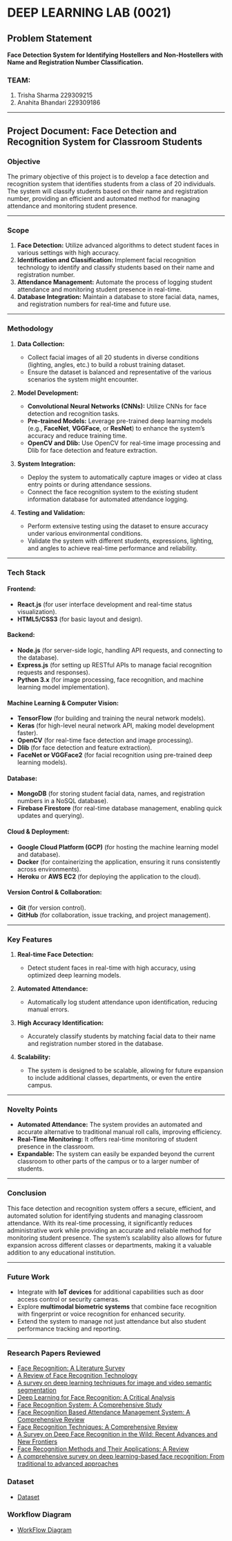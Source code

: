 # DEEP LEARNING LAB (0021)

## Problem Statement

**Face Detection System for Identifying Hostellers and Non-Hostellers with Name and Registration Number Classification.**

### TEAM:

1. Trisha Sharma 229309215
2. Anahita Bhandari 229309186

---

## Project Document: Face Detection and Recognition System for Classroom Students

### Objective

The primary objective of this project is to develop a face detection and recognition system that identifies students from a class of 20 individuals. The system will classify students based on their name and registration number, providing an efficient and automated method for managing attendance and monitoring student presence.

---

### Scope

1. **Face Detection:** Utilize advanced algorithms to detect student faces in various settings with high accuracy.
2. **Identification and Classification:** Implement facial recognition technology to identify and classify students based on their name and registration number.
3. **Attendance Management:** Automate the process of logging student attendance and monitoring student presence in real-time.
4. **Database Integration:** Maintain a database to store facial data, names, and registration numbers for real-time and future use.

---

### Methodology

1. **Data Collection:**
    - Collect facial images of all 20 students in diverse conditions (lighting, angles, etc.) to build a robust training dataset.
    - Ensure the dataset is balanced and representative of the various scenarios the system might encounter.
  
2. **Model Development:**
    - **Convolutional Neural Networks (CNNs):** Utilize CNNs for face detection and recognition tasks.
    - **Pre-trained Models:** Leverage pre-trained deep learning models (e.g., **FaceNet**, **VGGFace**, or **ResNet**) to enhance the system’s accuracy and reduce training time.
    - **OpenCV and Dlib:** Use OpenCV for real-time image processing and Dlib for face detection and feature extraction.
  
3. **System Integration:**
    - Deploy the system to automatically capture images or video at class entry points or during attendance sessions.
    - Connect the face recognition system to the existing student information database for automated attendance logging.
  
4. **Testing and Validation:**
    - Perform extensive testing using the dataset to ensure accuracy under various environmental conditions.
    - Validate the system with different students, expressions, lighting, and angles to achieve real-time performance and reliability.

---

### Tech Stack

#### Frontend:

- **React.js** (for user interface development and real-time status visualization).
- **HTML5/CSS3** (for basic layout and design).

#### Backend:

- **Node.js** (for server-side logic, handling API requests, and connecting to the database).
- **Express.js** (for setting up RESTful APIs to manage facial recognition requests and responses).
- **Python 3.x** (for image processing, face recognition, and machine learning model implementation).

#### Machine Learning & Computer Vision:

- **TensorFlow** (for building and training the neural network models).
- **Keras** (for high-level neural network API, making model development faster).
- **OpenCV** (for real-time face detection and image processing).
- **Dlib** (for face detection and feature extraction).
- **FaceNet or VGGFace2** (for facial recognition using pre-trained deep learning models).

#### Database:

- **MongoDB** (for storing student facial data, names, and registration numbers in a NoSQL database).
- **Firebase Firestore** (for real-time database management, enabling quick updates and querying).

#### Cloud & Deployment:

- **Google Cloud Platform (GCP)** (for hosting the machine learning model and database).
- **Docker** (for containerizing the application, ensuring it runs consistently across environments).
- **Heroku** or **AWS EC2** (for deploying the application to the cloud).

#### Version Control & Collaboration:

- **Git** (for version control).
- **GitHub** (for collaboration, issue tracking, and project management).

---

### Key Features

1. **Real-time Face Detection:**
    - Detect student faces in real-time with high accuracy, using optimized deep learning models.
  
2. **Automated Attendance:**
    - Automatically log student attendance upon identification, reducing manual errors.
  
3. **High Accuracy Identification:**
    - Accurately classify students by matching facial data to their name and registration number stored in the database.
  
4. **Scalability:**
    - The system is designed to be scalable, allowing for future expansion to include additional classes, departments, or even the entire campus.

---

### Novelty Points

- **Automated Attendance:** The system provides an automated and accurate alternative to traditional manual roll calls, improving efficiency.
- **Real-Time Monitoring:** It offers real-time monitoring of student presence in the classroom.
- **Expandable:** The system can easily be expanded beyond the current classroom to other parts of the campus or to a larger number of students.

---

### Conclusion

This face detection and recognition system offers a secure, efficient, and automated solution for identifying students and managing classroom attendance. With its real-time processing, it significantly reduces administrative work while providing an accurate and reliable method for monitoring student presence. The system’s scalability also allows for future expansion across different classes or departments, making it a valuable addition to any educational institution.

---

### Future Work

- Integrate with **IoT devices** for additional capabilities such as door access control or security cameras.
- Explore **multimodal biometric systems** that combine face recognition with fingerprint or voice recognition for enhanced security.
- Extend the system to manage not just attendance but also student performance tracking and reporting.

---

### Research Papers Reviewed

- [Face Recognition: A Literature Survey](https://arxiv.org/pdf/0812.02575)
- [A Review of Face Recognition Technology](https://www.researchgate.net/publication/343118558_A_Review_of_Face_Recognition_Technology)
- [A survey on deep learning techniques for image and video semantic segmentation](https://www.sciencedirect.com/science/article/pii/S2590005619300141)
- [Deep Learning for Face Recognition: A Critical Analysis](https://ieeexplore.ieee.org/document/8356995)
- [Face Recognition System: A Comprehensive Study](https://www.ijert.org/research/face-recognition-system-IJERTV8IS050150.pdf)
- [Face Recognition Based Attendance Management System: A Comprehensive Review](https://www.sciencedirect.com/science/article/pii/S1877050923000546)
- [Face Recognition Techniques: A Comprehensive Review](https://www.sciencegate.app/keyword/502229)
- [A Survey on Deep Face Recognition in the Wild: Recent Advances and New Frontiers](https://www.mdpi.com/1424-8220/20/2/342)
- [Face Recognition Methods and Their Applications: A Review](https://link.springer.com/article/10.1007/s10559-024-00655-w)
- [A comprehensive survey on deep learning-based face recognition: From traditional to advanced approaches](https://www.sciencedirect.com/science/article/pii/S2542660524000313)

### Dataset
- [Dataset](https://www.notion.so/Dataset-10cb23a0120e8048949af7f6b39b5c12?pvs=21)

### Workflow Diagram
- [WorkFlow Diagram](https://www.notion.so/WorkFlow-Diagram-10cb23a0120e8088954fccd6831b9dbb?pvs=21)
